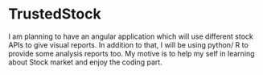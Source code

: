 # TrustedStock
I am planning to have an angular application which will use different stock APIs to give visual reports. In addition to that, I will be using python/ R to provide some analysis reports too. My motive is to help my self in learning about Stock market and enjoy the coding part.
